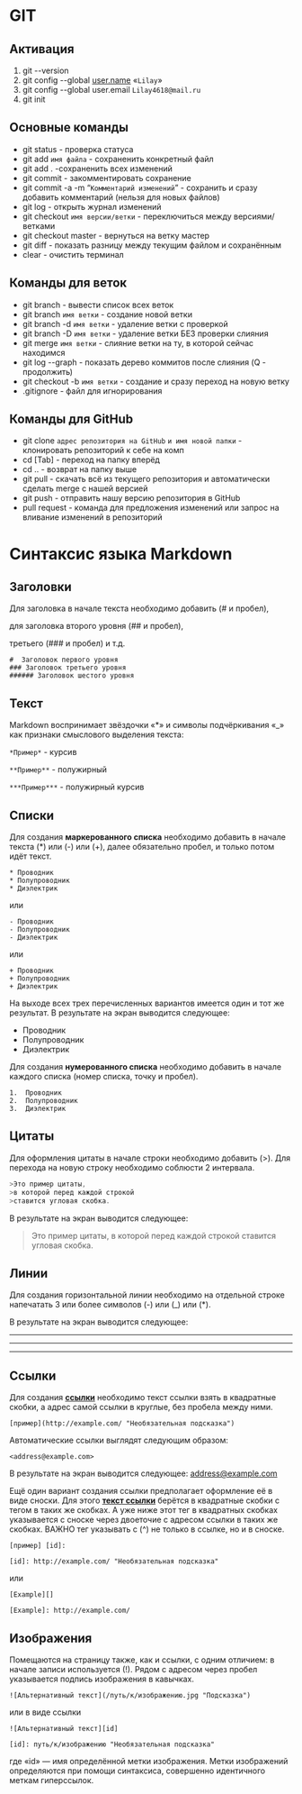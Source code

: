 # GIT

## Активация

1. git --version
2. git config --global [user.name](http://user.name/) «`Lilay`»
3. git config --global user.email `Lilay4618@mail.ru`
4. git init 

## Основные команды

- git status - проверка статуса
- git add `имя файла` - сохраненить конкретный файл
- git add . -сохраненить всех изменений
- git commit - закомментировать сохранение
- git commit -a -m “`Комментарий изменений`” - сохранить и сразу добавить комментарий (нельзя для новых файлов)
- git log - открыть журнал изменений
- git checkout `имя версии/ветки` - переключиться между версиями/ветками
- git checkout master - вернуться на ветку мастер
- git diff - показать разницу между текущим файлом и сохранённым
- clear - очистить терминал

## Команды для веток

- git branch - вывести список всех веток
- git branch `имя ветки` - создание новой ветки
- git branch -d `имя ветки` - удаление ветки с проверкой
- git branch -D `имя ветки` - удаление ветки БЕЗ проверки слияния
- git merge `имя ветки` - слияние ветки на ту, в которой сейчас находимся
- git log --graph - показать дерево коммитов после слияния (Q - продолжить)
- git checkout -b `имя ветки` - создание и сразу переход на новую ветку
- .gitignore - файл для игнорирования

## Команды для GitHub

- git clone `адрес репозитория на GitHub` `и имя новой папки` - клонировать репозиторий к себе на комп
- cd [Tab] - переход на папку вперёд
- cd .. - возврат на папку выше
- git pull - скачать всё из текущего репозитория и автоматически сделать merge с нашей версией
- git push - отправить нашу версию репозитория в GitHub
- pull request - команда для предложения изменений или запрос на вливание изменений в репозиторий

# Синтаксис языка Markdown

## Заголовки

Для заголовка в начале текста необходимо добавить (# и пробел),

для заголовка второго уровня (## и пробел),

третьего (### и пробел) и т.д. 

```
#  Заголовок первого уровня
### Заголовок третьего уровня
###### Заголовок шестого уровня
```

## Текст

Markdown воспринимает звёздочки «*» и символы подчёркивания «_» как признаки смыслового выделения текста:

`*Пример*` - курсив

`**Пример**` - полужирный

`***Пример***` - полужирный курсив

## Списки

Для создания **маркерованного списка** необходимо добавить в начале текста (*) или (-) или (+), далее обязательно пробел, и только потом идёт текст.

```
* Проводник
* Полупроводник
* Диэлектрик
```

или

```
- Проводник
- Полупроводник
- Диэлектрик
```

или

```
+ Проводник
+ Полупроводник
+ Диэлектрик
```

На выходе всех трех перечисленных вариантов имеется один и тот же результат. В результате на экран выводится следующее:

- Проводник
- Полупроводник
- Диэлектрик

Для создания **нумерованного списка** необходимо добавить в начале каждого списка (номер списка, точку и пробел).

```
1.	Проводник
2.	Полупроводник
3.	Диэлектрик
```

## Цитаты

Для оформления цитаты в начале строки необходимо добавить (>). Для перехода на новую строку необходимо соблюсти 2 интервала.

```jsx
>Это пример цитаты,
>в которой перед каждой строкой
>ставится угловая скобка.
```

В результате на экран выводится следующее:

> Это пример цитаты,
в которой перед каждой строкой
ставится угловая скобка.
> 

## Линии

Для создания горизонтальной линии необходимо на отдельной строке напечатать 3 или более символов (-) или (_) или (*).

В результате на экран выводится следующее:

---

---

---

## Ссылки

Для создания **[ссылки](https://gb.ru/lessons/250275)** необходимо текст ссылки взять в квадратные скобки, а адрес самой ссылки в круглые, без пробела между ними.

`[пример](http://example.com/ "Необязательная подсказка")`

Автоматические ссылки выглядят следующим образом:

`<address@example.com>`

В результате на экран выводится следующее: [address@example.com](mailto:address@example.com)

Ещё один вариант создания ссылки предполагает оформление её в виде сноски. Для этого [**текст ссылки**](https://file+.vscode-resource.vscode-cdn.net/c%3A/GIT/Hello_World/%5Bhttps://gb.ru/lessons/250275%5D) берётся в квадратные скобки с тегом в таких же скобках. А уже ниже этот тег в квадратных скобках указывается с сноске через двоеточие с адресом ссылки в таких же скобках. ВАЖНО тег указывать с (^) не только в ссылке, но и в сноске.

`[пример] [id]:`

`[id]: http://example.com/ "Необязательная подсказка"`

или

`[Example][]`

`[Example]: http://example.com/`

## Изображения

Помещаются на страницу также, как и ссылки, с одним отличием: в начале записи используется (!). Рядом с адресом через пробел указывается подпись изображения в кавычках.

`![Альтернативный текст](/путь/к/изображению.jpg "Подсказка")`

или в виде ссылки

`![Альтернативный текст][id]`

`[id]: путь/к/изображению "Необязательная подсказка"`

где «id» — имя определённой метки изображения. Метки изображений определяются при помощи синтаксиса, совершенно идентичного меткам гиперссылок.